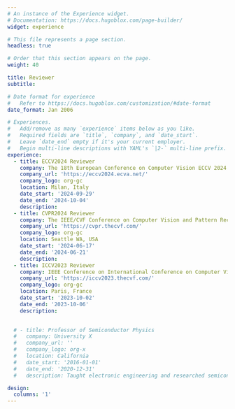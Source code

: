 ```yaml
---
# An instance of the Experience widget.
# Documentation: https://docs.hugoblox.com/page-builder/
widget: experience

# This file represents a page section.
headless: true

# Order that this section appears on the page.
weight: 40

title: Reviewer
subtitle:

# Date format for experience
#   Refer to https://docs.hugoblox.com/customization/#date-format
date_format: Jan 2006

# Experiences.
#   Add/remove as many `experience` items below as you like.
#   Required fields are `title`, `company`, and `date_start`.
#   Leave `date_end` empty if it's your current employer.
#   Begin multi-line descriptions with YAML's `|2-` multi-line prefix.
experience:
  - title: ECCV2024 Reviewer
    company: The 18th European Conference on Computer Vision ECCV 2024
    company_url: 'https://eccv2024.ecva.net/'
    company_logo: org-gc
    location: Milan, Italy
    date_start: '2024-09-29'
    date_end: '2024-10-04'
    description: 
  - title: CVPR2024 Reviewer
    company: The IEEE/CVF Conference on Computer Vision and Pattern Recognition 2024 CVPR2024
    company_url: 'https://cvpr.thecvf.com/'
    company_logo: org-gc
    location: Seattle WA, USA
    date_start: '2024-06-17'
    date_end: '2024-06-21'
    description: 
  - title: ICCV2023 Reviewer
    company: IEEE Conference on International Conference on Computer Vision ICCV2023
    company_url: 'https://iccv2023.thecvf.com/'
    company_logo: org-gc
    location: Paris, France
    date_start: '2023-10-02'
    date_end: '2023-10-06'
    description: 
  

  # - title: Professor of Semiconductor Physics
  #   company: University X
  #   company_url: ''
  #   company_logo: org-x
  #   location: California
  #   date_start: '2016-01-01'
  #   date_end: '2020-12-31'
  #   description: Taught electronic engineering and researched semiconductor physics.

design:
  columns: '1'
---
```

